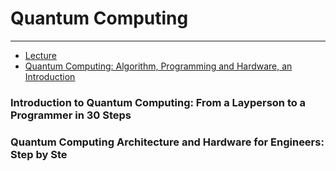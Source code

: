# Quantum Computing
___

- [Lecture](https://github.com/hywong2/Intro_to_Quantum_Computing)
- [Quantum Computing: Algorithm, Programming and Hardware, an Introduction](https://www.youtube.com/playlist?list=PLnK6MrIqGXsL1KShnocSdwNSiKnBodpie)

### Introduction to Quantum Computing: From a Layperson to a Programmer in 30 Steps 
### Quantum Computing Architecture and Hardware for Engineers: Step by Ste

